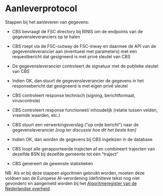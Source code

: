 # Aanleverprotocol

Stappen bij het aanleveren van gegevens: 

- CBS bevraagt de FSC directory bij RINIS om de endpoints van de gegevensleveranciers op te halen

- CBS roept via de FSC-outway de FSC-inway en daarmee de API van de gegevensleverancier aan (eventueel met parameters) met een requestbericht dat gesigneerd is met privé sleutel van CBS

- De gegevensleverancier controleert de signatuur met de publieke sleutel van CBS

- Indien OK, dan stuurt de gegevensleverancier de gegevens in het responsebericht dat gesigneerd is met eigen privé sleutel

- CBS controleert response technisch (signing, berichtformaat, viruscontrole)

- CBS controleert response functioneel/ inhoudelijk (relatie tussen velden, vreemde waarden, etc.)

- CBS stuurt een verwerkingsverslag ("op orde bericht") naar de gegevensleverancier *[nog ter discussie hoe dit het beste kan]*

- Indien OK, dan worden de gegevens bij CBS ingelezen in de database 

- CBS loopt alle gerapporteerde trajecten af en combineert trajecten van dezelfde BSN bij dezelfde gemeente tot één “traject”

- CBS genereert de gewenste statistieken 

NB: Als er bij deze stappen algoritmen gebruikt worden, moeten deze voldoen aan de Europese AI-verordening (definitieve tekst nog niet gevonden) en aangemeld worden bij het [Algoritmeregister van de Nederlandse overheid](https://algoritmes.overheid.nl/nl).

